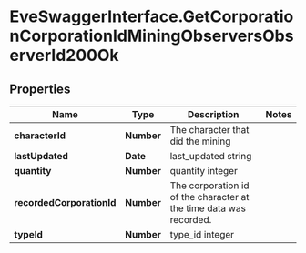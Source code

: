# EveSwaggerInterface.GetCorporationCorporationIdMiningObserversObserverId200Ok

## Properties
Name | Type | Description | Notes
------------ | ------------- | ------------- | -------------
**characterId** | **Number** | The character that did the mining  | 
**lastUpdated** | **Date** | last_updated string | 
**quantity** | **Number** | quantity integer | 
**recordedCorporationId** | **Number** | The corporation id of the character at the time data was recorded.  | 
**typeId** | **Number** | type_id integer | 


